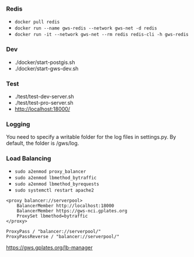 ### Redis

- `docker pull redis`
- `docker run --name gws-redis --network gws-net -d redis`
- `docker run -it --network gws-net --rm redis redis-cli -h gws-redis`

### Dev

- ./docker/start-postgis.sh
- ./docker/start-gws-dev.sh

### Test

- ./test/test-dev-server.sh
- ./test/test-pro-server.sh
- <http://localhost:18000/>

### Logging

You need to specify a writable folder for the log files in settings.py. By default, the folder is /gws/log.

### Load Balancing

- `sudo a2enmod proxy_balancer`
- `sudo a2enmod lbmethod_bytraffic`
- `sudo a2enmod lbmethod_byrequests`
- `sudo systemctl restart apache2`

```
<proxy balancer://serverpool>
    BalancerMember http://localhost:18000
    BalancerMember https://gws-nci.gplates.org
    ProxySet lbmethod=bytraffic
</proxy>
```
```
ProxyPass / "balancer://serverpool/"
ProxyPassReverse / "balancer://serverpool/"
```

https://gws.gplates.org/lb-manager
